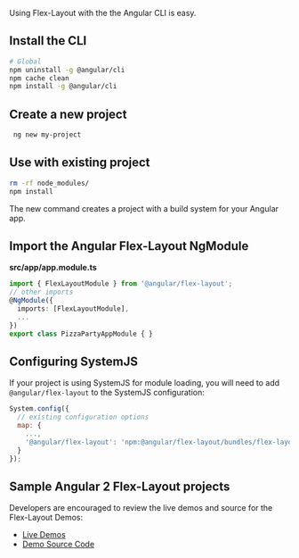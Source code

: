 Using Flex-Layout with the the Angular CLI is easy.

## Install the CLI
 
 ```bash
# Global
npm uninstall -g @angular/cli
npm cache clean
npm install -g @angular/cli
```
 
## Create a new project
 
```bash
 ng new my-project
```

## Use with existing project

```bash
rm -rf node_modules/
npm install
```

The new command creates a project with a build system for your Angular app.



## Import the Angular Flex-Layout NgModule
  
**src/app/app.module.ts**
```ts
import { FlexLayoutModule } from '@angular/flex-layout';
// other imports 
@NgModule({
  imports: [FlexLayoutModule],
  ...
})
export class PizzaPartyAppModule { }
```

## Configuring SystemJS
If your project is using SystemJS for module loading, you will need to add `@angular/flex-layout` 
to the SystemJS configuration:

```js
System.config({
  // existing configuration options
  map: {
    ...,
    '@angular/flex-layout': 'npm:@angular/flex-layout/bundles/flex-layout.umd.js'
  }
});
```

## Sample Angular 2 Flex-Layout projects

Developers are encouraged to review the live demos and source for the Flex-Layout Demos:

*  [Live Demos](https://tburleson-layouts-demos.firebaseapp.com/)
*  [Demo Source Code](https://github.com/angular/flex-layout/blob/master/src/demo-app/)
